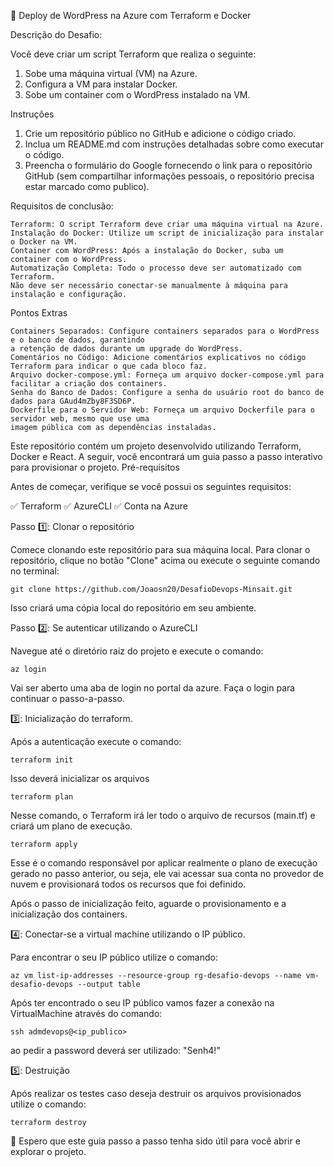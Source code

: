🚀 Deploy de WordPress na Azure com Terraform e Docker

Descrição do Desafio:

Você deve criar um script Terraform que realiza o seguinte:

1. Sobe uma máquina virtual (VM) na Azure.
2. Configura a VM para instalar Docker.
3. Sobe um container com o WordPress instalado na VM.

Instruções

1. Crie um repositório público no GitHub e adicione o código criado.
2. Inclua um README.md com instruções detalhadas sobre como executar o código.
3. Preencha o formulário do Google fornecendo o link para o repositório GitHub (sem compartilhar informações pessoais, o repositório precisa estar marcado como publico).

Requisitos de conclusão:

    Terraform: O script Terraform deve criar uma máquina virtual na Azure.
    Instalação do Docker: Utilize um script de inicialização para instalar o Docker na VM.
    Container com WordPress: Após a instalação do Docker, suba um container com o WordPress.
    Automatização Completa: Todo o processo deve ser automatizado com Terraform. 
    Não deve ser necessário conectar-se manualmente à máquina para instalação e configuração.

Pontos Extras

    Containers Separados: Configure containers separados para o WordPress e o banco de dados, garantindo 
    a retenção de dados durante um upgrade do WordPress.
    Comentários no Código: Adicione comentários explicativos no código Terraform para indicar o que cada bloco faz.
    Arquivo docker-compose.yml: Forneça um arquivo docker-compose.yml para facilitar a criação dos containers.
    Senha do Banco de Dados: Configure a senha do usuário root do banco de dados para GAud4mZby8F3SD6P.
    Dockerfile para o Servidor Web: Forneça um arquivo Dockerfile para o servidor web, mesmo que use uma 
    imagem pública com as dependências instaladas.

Este repositório contém um projeto desenvolvido utilizando Terraform, Docker e React. A seguir, você encontrará um guia passo a passo interativo para provisionar o projeto.
Pré-requisitos

Antes de começar, verifique se você possui os seguintes requisitos:

✅ Terraform 
✅ AzureCLI
✅ Conta na Azure

Passo 1️⃣: Clonar o repositório

Comece clonando este repositório para sua máquina local. Para clonar o repositório, clique no botão "Clone" acima ou execute o seguinte comando no terminal:
```
git clone https://github.com/Joaosn20/DesafioDevops-Minsait.git
```
Isso criará uma cópia local do repositório em seu ambiente.

Passo 2️⃣: Se autenticar utilizando o AzureCLI

Navegue até o diretório raiz do projeto e execute o comando:
```
az login
```
Vai ser aberto uma aba de login no portal da azure. Faça o login para continuar o passo-a-passo.

3️⃣: Inicialização do terraform.

Após a autenticação execute o comando:
```
terraform init 
```
Isso deverá inicializar os arquivos
```
terraform plan
```
Nesse comando, o Terraform irá ler todo o arquivo de recursos (main.tf) e criará um plano de execução.
```
terraform apply
```
Esse é o comando responsável por aplicar realmente o plano de execução gerado no passo anterior, ou seja, ele vai acessar sua conta no provedor de nuvem e provisionará todos os recursos que foi definido.

Após o passo de inicialização feito, aguarde o provisionamento e a inicialização dos containers.

4️⃣: Conectar-se a virtual machine utilizando o IP público.

Para encontrar o seu IP público utilize o comando:
```
az vm list-ip-addresses --resource-group rg-desafio-devops --name vm-desafio-devops --output table
```
Após ter encontrado o seu IP público vamos fazer a conexão na VirtualMachine através do comando:
```
ssh admdevops@<ip_publico>
```
ao pedir a password deverá ser utilizado: "Senh4!"

5️⃣: Destruição 

Após realizar os testes caso deseja destruir os arquivos provisionados utilize o comando:
```
terraform destroy
```
🎉 Espero que este guia passo a passo tenha sido útil para você abrir e explorar o projeto.

